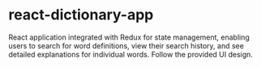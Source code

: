 # react-dictionary-app
React application integrated with Redux for state management, enabling users to search for word definitions, view their search history, and see detailed explanations for individual words. Follow the provided UI design.

